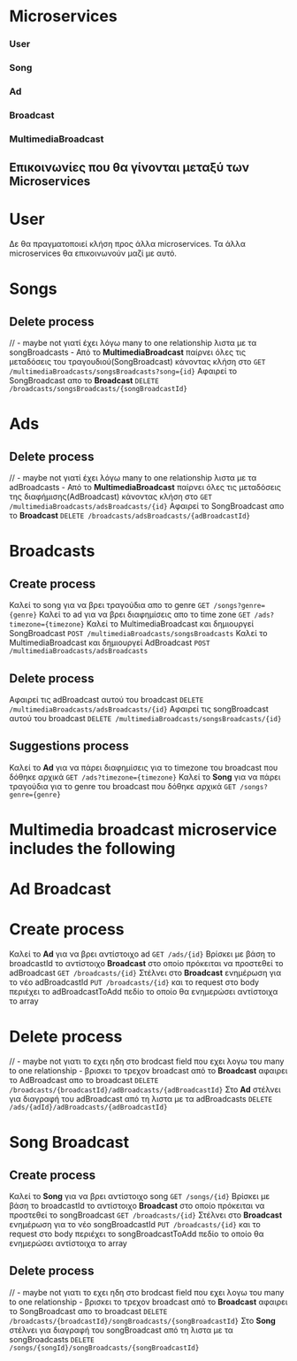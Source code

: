 # Microservices

### User
### Song
### Ad
### Broadcast
### MultimediaBroadcast

## Επικοινωνίες που θα γίνονται μεταξύ των Microservices

# User
Δε θα πραγματοποιεί κλήση προς άλλα microservices. Τα άλλα microservices θα επικοινωνούν μαζί με αυτό.

# Songs
## Delete process
// - maybe not γιατί έχει λόγω many to one relationship λιστα με τα songBroadcasts -  Από το **MultimediaBroadcast** παίρνει όλες τις μεταδόσεις του τραγουδιού(SongBroadcast) κάνοντας κλήση στο `GET /multimediaBroadcasts/songsBroadcasts?song={id}`
Αφαιρεί το SongBroadcast απο το **Broadcast** `DELETE /broadcasts/songsBroadcasts/{songBroadcastId}`

# Ads
## Delete process
// - maybe not γιατί έχει λόγω many to one relationship λιστα με τα adBroadcasts -  Από το **MultimediaBroadcast** παίρνει όλες τις μεταδόσεις της διαφήμισης(AdBroadcast) κάνοντας κλήση στο `GET /multimediaBroadcasts/adsBroadcasts/{id}`
Αφαιρεί το SongBroadcast απο το **Broadcast** `DELETE /broadcasts/adsBroadcasts/{adBroadcastId}`

# Broadcasts
## Create process
Καλεί το song για να βρει τραγούδια απο το genre `GET /songs?genre={genre}`
Καλεί το ad για να βρει διαφημίσεις απο το time zone `GET /ads?timezone={timezone}`
Καλεί το MultimediaBroadcast και δημιουργεί SongBroadcast `POST /multimediaBroadcasts/songsBroadcasts`
Καλεί το MultimediaBroadcast και δημιουργεί AdBroadcast `POST /multimediaBroadcasts/adsBroadcasts`

## Delete process
Αφαιρεί τις adBroadcast αυτού του broadcast `DELETE /multimediaBroadcasts/adsBroadcasts/{id}`
Αφαιρεί τις songBroadcast αυτού του broadcast `DELETE /multimediaBroadcasts/songsBroadcasts/{id}`


## Suggestions process
Καλεί το **Ad** για να πάρει διαφημίσεις για το timezone του broadcast που δόθηκε αρχικά `GET /ads?timezone={timezone}`
Καλεί το **Song** για να πάρει τραγούδια για το genre του broadcast που δόθηκε αρχικά `GET /songs?genre={genre}`


# Multimedia broadcast microservice includes the following

# Ad Broadcast
# Create process
Καλεί το **Ad** για να βρει αντίστοιχο ad `GET /ads/{id}`
Βρίσκει με βάση το broadcastId το αντίστοιχο **Broadcast** στο οποίο πρόκειται να προστεθεί το adBroadcast `GET /broadcasts/{id}`
Στέλνει στο **Broadcast** ενημέρωση για το νέο adBroadcastId `PUT /broadcasts/{id}` και το request στο body περιέχει το adBroadcastToAdd πεδίο το οποίο θα ενημερώσει αντίστοιχα το array

# Delete process
// - maybe not γιατι το εχει ηδη στο brodcast field που εχει λογω του many to one relationship - βρισκει το τρεχον broadcast από το **Broadcast**
αφαιρει το AdBroadcast απο το broadcast `DELETE /broadcasts/{broadcastId}/adBroadcasts/{adBroadcastId}`
Στο **Ad** στέλνει για διαγραφή του adBroadcast από τη λιστα με τα adBroadcasts `DELETE /ads/{adId}/adBroadcasts/{adBroadcastId}`

# Song Broadcast
## Create process
Καλεί το **Song** για να βρει αντίστοιχο song `GET /songs/{id}`
Βρίσκει με βάση το broadcastId το αντίστοιχο **Broadcast** στο οποίο πρόκειται να προστεθεί το songBroadcast `GET /broadcasts/{id}`
Στέλνει στο **Broadcast** ενημέρωση για το νέο songBroadcastId `PUT /broadcasts/{id}` και το request στο body περιέχει το songBroadcastToAdd πεδίο το οποίο θα ενημερώσει αντίστοιχα το array

## Delete process
// - maybe not γιατι το εχει ηδη στο brodcast field που εχει λογω του many to one relationship - βρισκει το τρεχον broadcast από το **Broadcast** 
αφαιρει το SongBroadcast απο το broadcast `DELETE /broadcasts/{broadcastId}/songBroadcasts/{songBroadcastId}`
Στο **Song** στέλνει για διαγραφή του songBroadcast από τη λιστα με τα songBroadcasts `DELETE /songs/{songId}/songBroadcasts/{songBroadcastId}`
